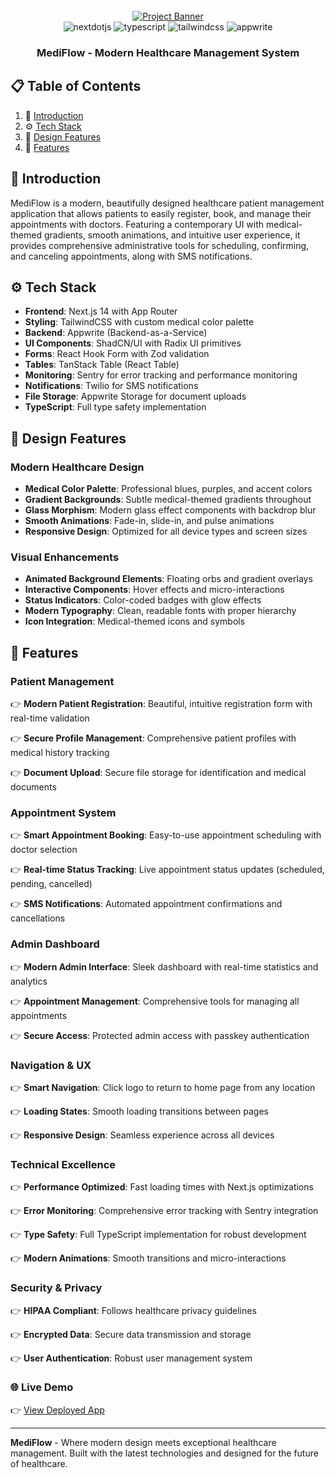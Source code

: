 <div align="center">
  <br />
    <a href="https://youtu.be/lEflo_sc82g?feature=shared" target="_blank">
      <img src="https://github.com/adrianhajdin/healthcare/assets/151519281/a7dd73b6-93de-484d-84e0-e7f4e299167b" alt="Project Banner">
    </a>
  <br />

  <div>
    <img src="https://img.shields.io/badge/-Next_JS-black?style=for-the-badge&logoColor=white&logo=nextdotjs&color=000000" alt="nextdotjs" />
    <img src="https://img.shields.io/badge/-TypeScript-black?style=for-the-badge&logoColor=white&logo=typescript&color=3178C6" alt="typescript" />
    <img src="https://img.shields.io/badge/-Tailwind_CSS-black?style=for-the-badge&logoColor=white&logo=tailwindcss&color=06B6D4" alt="tailwindcss" />
    <img src="https://img.shields.io/badge/-Appwrite-black?style=for-the-badge&logoColor=white&logo=appwrite&color=FD366E" alt="appwrite" />
  </div>

  <h3 align="center">MediFlow - Modern Healthcare Management System</h3>

</div>

## 📋 <a name="table">Table of Contents</a>

1. 🤖 [Introduction](#introduction)
2. ⚙️ [Tech Stack](#tech-stack)
3. 🎨 [Design Features](#design-features)
4. 🔋 [Features](#features)

## <a name="introduction">🤖 Introduction</a>

MediFlow is a modern, beautifully designed healthcare patient management application that allows patients to easily register, book, and manage their appointments with doctors. Featuring a contemporary UI with medical-themed gradients, smooth animations, and intuitive user experience, it provides comprehensive administrative tools for scheduling, confirming, and canceling appointments, along with SMS notifications.

## <a name="tech-stack">⚙️ Tech Stack</a>

- **Frontend**: Next.js 14 with App Router
- **Styling**: TailwindCSS with custom medical color palette
- **Backend**: Appwrite (Backend-as-a-Service)
- **UI Components**: ShadCN/UI with Radix UI primitives
- **Forms**: React Hook Form with Zod validation
- **Tables**: TanStack Table (React Table)
- **Monitoring**: Sentry for error tracking and performance monitoring
- **Notifications**: Twilio for SMS notifications
- **File Storage**: Appwrite Storage for document uploads
- **TypeScript**: Full type safety implementation

## <a name="design-features">🎨 Design Features</a>

### **Modern Healthcare Design**
- **Medical Color Palette**: Professional blues, purples, and accent colors
- **Gradient Backgrounds**: Subtle medical-themed gradients throughout
- **Glass Morphism**: Modern glass effect components with backdrop blur
- **Smooth Animations**: Fade-in, slide-in, and pulse animations
- **Responsive Design**: Optimized for all device types and screen sizes

### **Visual Enhancements**
- **Animated Background Elements**: Floating orbs and gradient overlays
- **Interactive Components**: Hover effects and micro-interactions
- **Status Indicators**: Color-coded badges with glow effects
- **Modern Typography**: Clean, readable fonts with proper hierarchy
- **Icon Integration**: Medical-themed icons and symbols

## <a name="features">🔋 Features</a>

### **Patient Management**
👉 **Modern Patient Registration**: Beautiful, intuitive registration form with real-time validation

👉 **Secure Profile Management**: Comprehensive patient profiles with medical history tracking

👉 **Document Upload**: Secure file storage for identification and medical documents

### **Appointment System**
👉 **Smart Appointment Booking**: Easy-to-use appointment scheduling with doctor selection

👉 **Real-time Status Tracking**: Live appointment status updates (scheduled, pending, cancelled)

👉 **SMS Notifications**: Automated appointment confirmations and cancellations

### **Admin Dashboard**
👉 **Modern Admin Interface**: Sleek dashboard with real-time statistics and analytics

👉 **Appointment Management**: Comprehensive tools for managing all appointments

👉 **Secure Access**: Protected admin access with passkey authentication

### **Navigation & UX**
👉 **Smart Navigation**: Click logo to return to home page from any location

👉 **Loading States**: Smooth loading transitions between pages

👉 **Responsive Design**: Seamless experience across all devices

### **Technical Excellence**
👉 **Performance Optimized**: Fast loading times with Next.js optimizations

👉 **Error Monitoring**: Comprehensive error tracking with Sentry integration

👉 **Type Safety**: Full TypeScript implementation for robust development

👉 **Modern Animations**: Smooth transitions and micro-interactions

### **Security & Privacy**
👉 **HIPAA Compliant**: Follows healthcare privacy guidelines

👉 **Encrypted Data**: Secure data transmission and storage

👉 **User Authentication**: Robust user management system

### 🌐 Live Demo
👉 [View Deployed App](https://healthcare-rho-nine.vercel.app/)

---

**MediFlow** - Where modern design meets exceptional healthcare management. Built with the latest technologies and designed for the future of healthcare.

